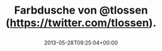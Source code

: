 ---
retweeted: false
source: <a href="http://erased4113706.com" rel="nofollow">erased4113706</a>
entities:
  user_mentions:
  - name: Tim Lossen
    screen_name: tlossen
    indices:
    - '15'
    - '23'
    id_str: '1045821'
    id: '1045821'
  urls: []
  symbols: []
  media:
  - expanded_url: https://twitter.com/bascht/status/339311349479907329/photo/1
    indices:
    - '25'
    - '47'
    url: http://t.co/wPDGSmxVMJ
    media_url: http://pbs.twimg.com/media/BLV53-ZCIAAZ-s7.jpg
    id_str: '339311349484101632'
    id: '339311349484101632'
    media_url_https: https://pbs.twimg.com/media/BLV53-ZCIAAZ-s7.jpg
    sizes:
      medium:
        w: '1200'
        h: '900'
        resize: fit
      small:
        w: '680'
        h: '510'
        resize: fit
      large:
        w: '1280'
        h: '960'
        resize: fit
      thumb:
        w: '150'
        h: '150'
        resize: crop
    type: photo
    display_url: pic.twitter.com/wPDGSmxVMJ
  hashtags: []
display_text_range:
- '0'
- '47'
favorite_count: '1'
id_str: '339311349479907329'
truncated: false
retweet_count: '0'
id: '339311349479907329'
possibly_sensitive: false
created_at: Tue May 28 09:25:04 +0000 2013
favorited: false
full_text: Farbdusche von [@tlossen](https://twitter.com/tlossen).
lang: de
extended_entities:
  media:
  - expanded_url: https://twitter.com/bascht/status/339311349479907329/photo/1
    indices:
    - '25'
    - '47'
    url: http://t.co/wPDGSmxVMJ
    media_url: http://pbs.twimg.com/media/BLV53-ZCIAAZ-s7.jpg
    id_str: '339311349484101632'
    id: '339311349484101632'
    media_url_https: https://pbs.twimg.com/media/BLV53-ZCIAAZ-s7.jpg
    sizes:
      medium:
        w: '1200'
        h: '900'
        resize: fit
      small:
        w: '680'
        h: '510'
        resize: fit
      large:
        w: '1280'
        h: '960'
        resize: fit
      thumb:
        w: '150'
        h: '150'
        resize: crop
    type: photo
    display_url: pic.twitter.com/wPDGSmxVMJ
tags:
- pesos/twitter
date: '2013-05-28T09:25:04+00:00'
src: https://twitter.com/bascht/status/339311349479907329
original_url: https://twitter.com/bascht/status/339311349479907329
type: twitter_tweet
media_url: https://img.bascht.com/twitter/pbs.twimg.com/media/BLV53-ZCIAAZ-s7.jpg
text: Farbdusche von [@tlossen](https://twitter.com/tlossen).
title: 'Farbdusche von @tlossen (https://twitter.com/tlossen).

  '

---